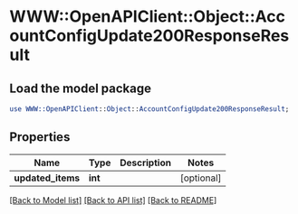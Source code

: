 # WWW::OpenAPIClient::Object::AccountConfigUpdate200ResponseResult

## Load the model package
```perl
use WWW::OpenAPIClient::Object::AccountConfigUpdate200ResponseResult;
```

## Properties
Name | Type | Description | Notes
------------ | ------------- | ------------- | -------------
**updated_items** | **int** |  | [optional] 

[[Back to Model list]](../README.md#documentation-for-models) [[Back to API list]](../README.md#documentation-for-api-endpoints) [[Back to README]](../README.md)


